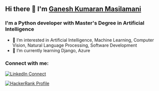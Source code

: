 ## Hi there 👋 I'm  <a href="https://www.linkedin.com/in/ganesh-kumaran-masilamani-6372561aa/" target="_blank">Ganesh Kumaran Masilamani </a>

### I'm a Python developer with Master's Degree in Artificial Intelligence
- 👀 I’m interested in Artificial Intelligence, Machine Learning, Computer Vision, Natural Language Processing, Software Development
- 🌱 I’m currently learning Django, Azure

### Connect with me:

[![LinkedIn Connect](https://img.shields.io/badge/%20-Connect-black?color=14171A&labelColor=212121&logo=linkedin&logoColor=ffffff)](https://www.linkedin.com/in/ganesh-kumaran-masilamani-6372561aa/) 

[![HackerRank Profile](https://img.shields.io/badge/%20-Connect-black?color=14171A&labelColor=212121&logo=linkedin&logoColor=ffffff)](https://www.hackerrank.com/kumaranmasilama1) 
<br />
